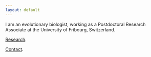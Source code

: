 ```yaml
---
layout: default
---
```


I am an evolutionary biologist, working as a Postdoctoral Research Associate at the University of Fribourg, Switzerland. 

[Research](./Research.markdown).

[Contact](./Contact.markdown).